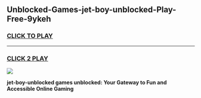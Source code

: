 
## Unblocked-Games-jet-boy-unblocked-Play-Free-9ykeh
<h3>
<a href="https://premium76.site?title=jet-boy-unblocked&ref=12A">CLICK TO PLAY</a></h3>
<hr>

<h3>
<a href="https://premium76.site?title=jet-boy-unblocked&ref=12A">CLICK 2 PLAY</a>
  
</h3>

<a href="https://premium76.site?title=jet-boy-unblocked&ref=12A"><img src="https://clearcache.store/games.png"></a>


**jet-boy-unblocked games unblocked: Your Gateway to Fun and Accessible Online Gaming**
